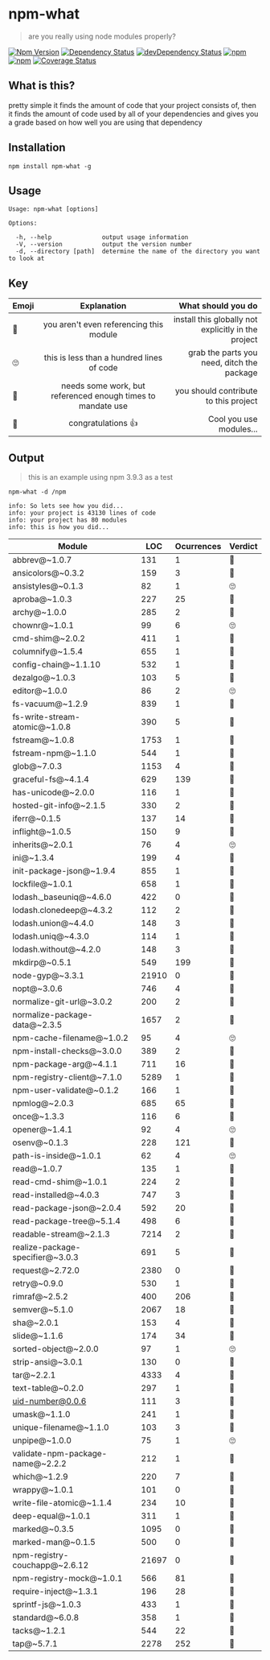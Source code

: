 # npm-what

> are you really using node modules properly?

[![Npm Version](https://img.shields.io/npm/v/npm-what.svg)](https://www.npmjs.com/package/npm-what)
[![Dependency Status](https://david-dm.org/gabrielcsapo/npm-what.svg)](https://david-dm.org/gabrielcsapo/npm-what)
[![devDependency Status](https://david-dm.org/gabrielcsapo/npm-what/dev-status.svg)](https://david-dm.org/gabrielcsapo/npm-what#info=devDependencies)
[![npm](https://img.shields.io/npm/dt/npm-what.svg)]()
[![npm](https://img.shields.io/npm/dm/npm-what.svg)]()
[![Coverage Status](https://coveralls.io/repos/github/gabrielcsapo/npm-what/badge.svg?branch=master)](https://coveralls.io/github/gabrielcsapo/npm-what?branch=master)

## What is this?

pretty simple it finds the amount of code that your project consists of, then it finds the amount of code used by all of your dependencies and gives you a grade based on how well you are using that dependency

## Installation

`npm install npm-what -g`

## Usage

```
Usage: npm-what [options]

Options:

  -h, --help              output usage information
  -V, --version           output the version number
  -d, --directory [path]  determine the name of the directory you want to look at
```

## Key

| Emoji    |  Explanation | What should you do |
|----------|:-------------:|------:|
| 🖕 |  you aren't even referencing this module | install this globally not explicitly in the project |
| 🙄 |    this is less than a hundred lines of code  | grab the parts you need, ditch the package |
| 🔨 | needs some work, but referenced enough times to mandate use | you should contribute to this project |
| 👏 | congratulations 👍| Cool you use modules... |

## Output

> this is an example using npm 3.9.3 as a test

`npm-what -d /npm`

```
info: So lets see how you did...
info: your project is 43130 lines of code
info: your project has 80 modules
info: this is how you did...
```
| Module                           | LOC   | Ocurrences | Verdict |
| -------------------------------- | ----- | ---------- | ------- |
| abbrev@~1.0.7                    | 131   | 1          | 🔨      |
| ansicolors@~0.3.2                | 159   | 3          | 🔨      |
| ansistyles@~0.1.3                | 82    | 1          | 🙄      |
| aproba@~1.0.3                    | 227   | 25         | 🔨      |
| archy@~1.0.0                     | 285   | 2          | 🔨      |
| chownr@~1.0.1                    | 99    | 6          | 🙄      |
| cmd-shim@~2.0.2                  | 411   | 1          | 🔨      |
| columnify@~1.5.4                 | 655   | 1          | 👏      |
| config-chain@~1.1.10             | 532   | 1          | 👏      |
| dezalgo@~1.0.3                   | 103   | 5          | 🔨      |
| editor@~1.0.0                    | 86    | 2          | 🙄      |
| fs-vacuum@~1.2.9                 | 839   | 1          | 👏      |
| fs-write-stream-atomic@~1.0.8    | 390   | 5          | 🔨      |
| fstream@~1.0.8                   | 1753  | 1          | 👏      |
| fstream-npm@~1.1.0               | 544   | 1          | 👏      |
| glob@~7.0.3                      | 1153  | 4          | 🔨      |
| graceful-fs@~4.1.4               | 629   | 139        | 🔨      |
| has-unicode@~2.0.0               | 116   | 1          | 🔨      |
| hosted-git-info@~2.1.5           | 330   | 2          | 🔨      |
| iferr@~0.1.5                     | 137   | 14         | 🔨      |
| inflight@~1.0.5                  | 150   | 9          | 🔨      |
| inherits@~2.0.1                  | 76    | 4          | 🙄      |
| ini@~1.3.4                       | 199   | 4          | 🔨      |
| init-package-json@~1.9.4         | 855   | 1          | 👏      |
| lockfile@~1.0.1                  | 658   | 1          | 👏      |
| lodash._baseuniq@~4.6.0          | 422   | 0          | 🖕      |
| lodash.clonedeep@~4.3.2          | 112   | 2          | 🔨      |
| lodash.union@~4.4.0              | 148   | 3          | 🔨      |
| lodash.uniq@~4.3.0               | 114   | 1          | 🔨      |
| lodash.without@~4.2.0            | 148   | 3          | 🔨      |
| mkdirp@~0.5.1                    | 549   | 199        | 🔨      |
| node-gyp@~3.3.1                  | 21910 | 0          | 🖕      |
| nopt@~3.0.6                      | 746   | 4          | 🔨      |
| normalize-git-url@~3.0.2         | 200   | 2          | 🔨      |
| normalize-package-data@~2.3.5    | 1657  | 2          | 👏      |
| npm-cache-filename@~1.0.2        | 95    | 4          | 🙄      |
| npm-install-checks@~3.0.0        | 389   | 2          | 🔨      |
| npm-package-arg@~4.1.1           | 711   | 16         | 🔨      |
| npm-registry-client@~7.1.0       | 5289  | 1          | 👏      |
| npm-user-validate@~0.1.2         | 166   | 1          | 🔨      |
| npmlog@~2.0.3                    | 685   | 65         | 🔨      |
| once@~1.3.3                      | 116   | 6          | 🔨      |
| opener@~1.4.1                    | 92    | 4          | 🙄      |
| osenv@~0.1.3                     | 228   | 121        | 🔨      |
| path-is-inside@~1.0.1            | 62    | 4          | 🙄      |
| read@~1.0.7                      | 135   | 1          | 🔨      |
| read-cmd-shim@~1.0.1             | 224   | 2          | 🔨      |
| read-installed@~4.0.3            | 747   | 3          | 🔨      |
| read-package-json@~2.0.4         | 592   | 20         | 🔨      |
| read-package-tree@~5.1.4         | 498   | 6          | 🔨      |
| readable-stream@~2.1.3           | 7214  | 2          | 👏      |
| realize-package-specifier@~3.0.3 | 691   | 5          | 🔨      |
| request@~2.72.0                  | 2380  | 0          | 🖕      |
| retry@~0.9.0                     | 530   | 1          | 👏      |
| rimraf@~2.5.2                    | 400   | 206        | 🔨      |
| semver@~5.1.0                    | 2067  | 18         | 🔨      |
| sha@~2.0.1                       | 153   | 4          | 🔨      |
| slide@~1.1.6                     | 174   | 34         | 🔨      |
| sorted-object@~2.0.0             | 97    | 1          | 🙄      |
| strip-ansi@~3.0.1                | 130   | 0          | 🖕      |
| tar@~2.2.1                       | 4333  | 4          | 👏      |
| text-table@~0.2.0                | 297   | 1          | 🔨      |
| uid-number@0.0.6                 | 111   | 3          | 🔨      |
| umask@~1.1.0                     | 241   | 1          | 🔨      |
| unique-filename@~1.1.0           | 103   | 3          | 🔨      |
| unpipe@~1.0.0                    | 75    | 1          | 🙄      |
| validate-npm-package-name@~2.2.2 | 212   | 1          | 🔨      |
| which@~1.2.9                     | 220   | 7          | 🔨      |
| wrappy@~1.0.1                    | 101   | 0          | 🖕      |
| write-file-atomic@~1.1.4         | 234   | 10         | 🔨      |
| deep-equal@~1.0.1                | 311   | 1          | 🔨      |
| marked@~0.3.5                    | 1095  | 0          | 🖕      |
| marked-man@~0.1.5                | 500   | 0          | 🖕      |
| npm-registry-couchapp@~2.6.12    | 21697 | 0          | 🖕      |
| npm-registry-mock@~1.0.1         | 566   | 81         | 🔨      |
| require-inject@~1.3.1            | 196   | 28         | 🔨      |
| sprintf-js@~1.0.3                | 433   | 1          | 🔨      |
| standard@~6.0.8                  | 358   | 1          | 🔨      |
| tacks@~1.2.1                     | 544   | 22         | 🔨      |
| tap@~5.7.1                       | 2278  | 252        | 🔨      |
